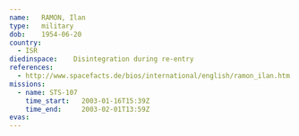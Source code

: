 ```yaml
---
name:	RAMON, Ilan
type:	military
dob:	1954-06-20
country:
  - ISR
diedinspace:	Disintegration during re-entry
references:
  - http://www.spacefacts.de/bios/international/english/ramon_ilan.htm
missions:
  - name: STS-107
    time_start:   2003-01-16T15:39Z
    time_end:     2003-02-01T13:59Z
evas:
---
```

